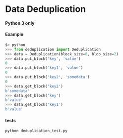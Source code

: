 # Data Deduplication
#### Python 3 only

#### Example
```python
$> python
>>> from deduplication import Deduplication
>>> data = Deduplication(block_size=8, blob_size=2)
>>> data.put_block('key', 'value')
0
>>> data.put_block('key1', 'value')
0
>>> data.put_block('key2', 'somedata')
0
>>> data.get_block('key2')
b'somedata'
>>> data.get_block('key')
b'value'
>>> data.get_block('key1')
b'value'
```

#### tests
```shell
python deduplication_test.py
```
